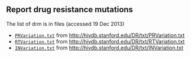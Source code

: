 ## Report drug resistance mutations

The list of drm is in files (accessed 19 Dec 2013)

- [`PRVariation.txt`](./db/PRVariation.txt) from http://hivdb.stanford.edu/DR/txt/PRVariation.txt
- [`RTVariation.txt`](./db/RTVariation.txt) from http://hivdb.stanford.edu/DR/txt/RTVariation.txt
- [`INVariation.txt`](./db/INVariation.txt) from http://hivdb.stanford.edu/DR/txt/INVariation.txt

